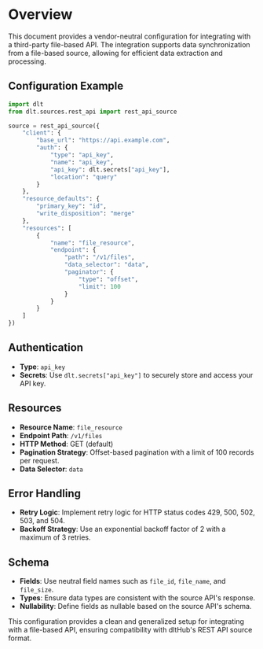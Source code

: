 # Overview

This document provides a vendor-neutral configuration for integrating with a third-party file-based API. The integration supports data synchronization from a file-based source, allowing for efficient data extraction and processing.

## Configuration Example

```python
import dlt
from dlt.sources.rest_api import rest_api_source

source = rest_api_source({
    "client": {
        "base_url": "https://api.example.com",
        "auth": {
            "type": "api_key",
            "name": "api_key",
            "api_key": dlt.secrets["api_key"],
            "location": "query"
        }
    },
    "resource_defaults": {
        "primary_key": "id",
        "write_disposition": "merge"
    },
    "resources": [
        {
            "name": "file_resource",
            "endpoint": {
                "path": "/v1/files",
                "data_selector": "data",
                "paginator": {
                    "type": "offset",
                    "limit": 100
                }
            }
        }
    ]
})
```

## Authentication

- **Type**: `api_key`
- **Secrets**: Use `dlt.secrets["api_key"]` to securely store and access your API key.

## Resources

- **Resource Name**: `file_resource`
- **Endpoint Path**: `/v1/files`
- **HTTP Method**: GET (default)
- **Pagination Strategy**: Offset-based pagination with a limit of 100 records per request.
- **Data Selector**: `data`

## Error Handling

- **Retry Logic**: Implement retry logic for HTTP status codes 429, 500, 502, 503, and 504.
- **Backoff Strategy**: Use an exponential backoff factor of 2 with a maximum of 3 retries.

## Schema

- **Fields**: Use neutral field names such as `file_id`, `file_name`, and `file_size`.
- **Types**: Ensure data types are consistent with the source API's response.
- **Nullability**: Define fields as nullable based on the source API's schema.

This configuration provides a clean and generalized setup for integrating with a file-based API, ensuring compatibility with dltHub's REST API source format.